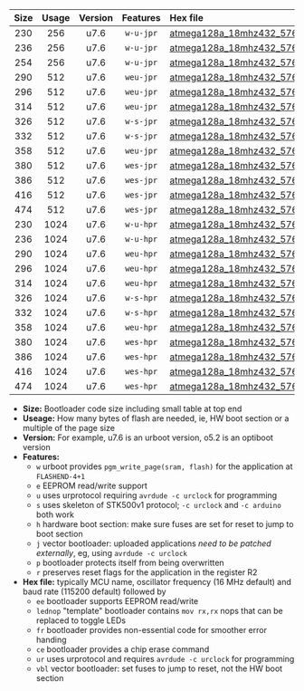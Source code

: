 |Size|Usage|Version|Features|Hex file|
|:-:|:-:|:-:|:-:|:--|
|230|256|u7.6|`w-u-jpr`|[atmega128a_18mhz432_57600bps_ur_vbl.hex](https://raw.githubusercontent.com/stefanrueger/urboot/main/atmega128a_18mhz432_57600bps_ur_vbl.hex)|
|236|256|u7.6|`w-u-jpr`|[atmega128a_18mhz432_57600bps_lednop_ur_vbl.hex](https://raw.githubusercontent.com/stefanrueger/urboot/main/atmega128a_18mhz432_57600bps_lednop_ur_vbl.hex)|
|254|256|u7.6|`w-u-jpr`|[atmega128a_18mhz432_57600bps_lednop_fr_ur_vbl.hex](https://raw.githubusercontent.com/stefanrueger/urboot/main/atmega128a_18mhz432_57600bps_lednop_fr_ur_vbl.hex)|
|290|512|u7.6|`weu-jpr`|[atmega128a_18mhz432_57600bps_ee_ur_vbl.hex](https://raw.githubusercontent.com/stefanrueger/urboot/main/atmega128a_18mhz432_57600bps_ee_ur_vbl.hex)|
|296|512|u7.6|`weu-jpr`|[atmega128a_18mhz432_57600bps_ee_lednop_ur_vbl.hex](https://raw.githubusercontent.com/stefanrueger/urboot/main/atmega128a_18mhz432_57600bps_ee_lednop_ur_vbl.hex)|
|314|512|u7.6|`weu-jpr`|[atmega128a_18mhz432_57600bps_ee_lednop_fr_ur_vbl.hex](https://raw.githubusercontent.com/stefanrueger/urboot/main/atmega128a_18mhz432_57600bps_ee_lednop_fr_ur_vbl.hex)|
|326|512|u7.6|`w-s-jpr`|[atmega128a_18mhz432_57600bps_vbl.hex](https://raw.githubusercontent.com/stefanrueger/urboot/main/atmega128a_18mhz432_57600bps_vbl.hex)|
|332|512|u7.6|`w-s-jpr`|[atmega128a_18mhz432_57600bps_lednop_vbl.hex](https://raw.githubusercontent.com/stefanrueger/urboot/main/atmega128a_18mhz432_57600bps_lednop_vbl.hex)|
|358|512|u7.6|`weu-jpr`|[atmega128a_18mhz432_57600bps_ee_lednop_fr_ce_ur_vbl.hex](https://raw.githubusercontent.com/stefanrueger/urboot/main/atmega128a_18mhz432_57600bps_ee_lednop_fr_ce_ur_vbl.hex)|
|380|512|u7.6|`wes-jpr`|[atmega128a_18mhz432_57600bps_ee_vbl.hex](https://raw.githubusercontent.com/stefanrueger/urboot/main/atmega128a_18mhz432_57600bps_ee_vbl.hex)|
|386|512|u7.6|`wes-jpr`|[atmega128a_18mhz432_57600bps_ee_lednop_vbl.hex](https://raw.githubusercontent.com/stefanrueger/urboot/main/atmega128a_18mhz432_57600bps_ee_lednop_vbl.hex)|
|416|512|u7.6|`wes-jpr`|[atmega128a_18mhz432_57600bps_ee_lednop_fr_vbl.hex](https://raw.githubusercontent.com/stefanrueger/urboot/main/atmega128a_18mhz432_57600bps_ee_lednop_fr_vbl.hex)|
|474|512|u7.6|`wes-jpr`|[atmega128a_18mhz432_57600bps_ee_lednop_fr_ce_vbl.hex](https://raw.githubusercontent.com/stefanrueger/urboot/main/atmega128a_18mhz432_57600bps_ee_lednop_fr_ce_vbl.hex)|
|230|1024|u7.6|`w-u-hpr`|[atmega128a_18mhz432_57600bps_ur.hex](https://raw.githubusercontent.com/stefanrueger/urboot/main/atmega128a_18mhz432_57600bps_ur.hex)|
|236|1024|u7.6|`w-u-hpr`|[atmega128a_18mhz432_57600bps_lednop_ur.hex](https://raw.githubusercontent.com/stefanrueger/urboot/main/atmega128a_18mhz432_57600bps_lednop_ur.hex)|
|290|1024|u7.6|`weu-hpr`|[atmega128a_18mhz432_57600bps_ee_ur.hex](https://raw.githubusercontent.com/stefanrueger/urboot/main/atmega128a_18mhz432_57600bps_ee_ur.hex)|
|296|1024|u7.6|`weu-hpr`|[atmega128a_18mhz432_57600bps_ee_lednop_ur.hex](https://raw.githubusercontent.com/stefanrueger/urboot/main/atmega128a_18mhz432_57600bps_ee_lednop_ur.hex)|
|314|1024|u7.6|`weu-hpr`|[atmega128a_18mhz432_57600bps_ee_lednop_fr_ur.hex](https://raw.githubusercontent.com/stefanrueger/urboot/main/atmega128a_18mhz432_57600bps_ee_lednop_fr_ur.hex)|
|326|1024|u7.6|`w-s-hpr`|[atmega128a_18mhz432_57600bps.hex](https://raw.githubusercontent.com/stefanrueger/urboot/main/atmega128a_18mhz432_57600bps.hex)|
|332|1024|u7.6|`w-s-hpr`|[atmega128a_18mhz432_57600bps_lednop.hex](https://raw.githubusercontent.com/stefanrueger/urboot/main/atmega128a_18mhz432_57600bps_lednop.hex)|
|358|1024|u7.6|`weu-hpr`|[atmega128a_18mhz432_57600bps_ee_lednop_fr_ce_ur.hex](https://raw.githubusercontent.com/stefanrueger/urboot/main/atmega128a_18mhz432_57600bps_ee_lednop_fr_ce_ur.hex)|
|380|1024|u7.6|`wes-hpr`|[atmega128a_18mhz432_57600bps_ee.hex](https://raw.githubusercontent.com/stefanrueger/urboot/main/atmega128a_18mhz432_57600bps_ee.hex)|
|386|1024|u7.6|`wes-hpr`|[atmega128a_18mhz432_57600bps_ee_lednop.hex](https://raw.githubusercontent.com/stefanrueger/urboot/main/atmega128a_18mhz432_57600bps_ee_lednop.hex)|
|416|1024|u7.6|`wes-hpr`|[atmega128a_18mhz432_57600bps_ee_lednop_fr.hex](https://raw.githubusercontent.com/stefanrueger/urboot/main/atmega128a_18mhz432_57600bps_ee_lednop_fr.hex)|
|474|1024|u7.6|`wes-hpr`|[atmega128a_18mhz432_57600bps_ee_lednop_fr_ce.hex](https://raw.githubusercontent.com/stefanrueger/urboot/main/atmega128a_18mhz432_57600bps_ee_lednop_fr_ce.hex)|

- **Size:** Bootloader code size including small table at top end
- **Useage:** How many bytes of flash are needed, ie, HW boot section or a multiple of the page size
- **Version:** For example, u7.6 is an urboot version, o5.2 is an optiboot version
- **Features:**
  + `w` urboot provides `pgm_write_page(sram, flash)` for the application at `FLASHEND-4+1`
  + `e` EEPROM read/write support
  + `u` uses urprotocol requiring `avrdude -c urclock` for programming
  + `s` uses skeleton of STK500v1 protocol; `-c urclock` and `-c arduino` both work
  + `h` hardware boot section: make sure fuses are set for reset to jump to boot section
  + `j` vector bootloader: uploaded applications *need to be patched externally*, eg, using `avrdude -c urclock`
  + `p` bootloader protects itself from being overwritten
  + `r` preserves reset flags for the application in the register R2
- **Hex file:** typically MCU name, oscillator frequency (16 MHz default) and baud rate (115200 default) followed by
  + `ee` bootloader supports EEPROM read/write
  + `lednop` "template" bootloader contains `mov rx,rx` nops that can be replaced to toggle LEDs
  + `fr` bootloader provides non-essential code for smoother error handing
  + `ce` bootloader provides a chip erase command
  + `ur` uses urprotocol and requires `avrdude -c urclock` for programming
  + `vbl` vector bootloader: set fuses to jump to reset, not the HW boot section

